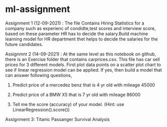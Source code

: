 # ml-assignment

Assignment 1 (12-09-2021) : The file Contains Hiring Statistics for a company such as experienc of condidte,test scores and interview score, based on these parameter HR has to decide the salary.Build machine learning model for HR department thet helps to decide the salaries for the future candidates.

Assignmnt 2 (14-09-2021) : At the same level as this notebook on github, there is an Exercise folder that contains carprices.csv. This file has car sell prices for 3 different models. First plot data points on a scatter plot chart to see if linear regression model can be applied. If yes, then build a model that can answer following questions,

1) Predict price of a mercedez benz that is 4 yr old with mileage 45000

2) Predict price of a BMW X5 that is 7 yr old with mileage 86000

3) Tell me the score (accuracy) of your model. (Hint: use LinearRegression().score())


Assignment 3: Titanic Passanger Survival Analysis
